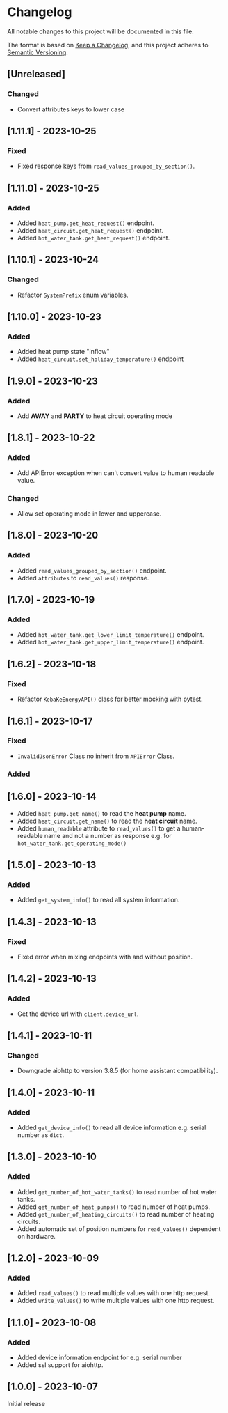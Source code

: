# Changelog

All notable changes to this project will be documented in this file.

The format is based on [Keep a Changelog](https://keepachangelog.com/en/1.0.0/),
and this project adheres to [Semantic Versioning](https://semver.org/spec/v2.0.0.html).

## [Unreleased]

### Changed

- Convert attributes keys to lower case

## [1.11.1] - 2023-10-25

### Fixed

- Fixed response keys from `read_values_grouped_by_section()`.

## [1.11.0] - 2023-10-25

### Added

- Added `heat_pump.get_heat_request()` endpoint.
- Added `heat_circuit.get_heat_request()` endpoint.
- Added `hot_water_tank.get_heat_request()` endpoint.

## [1.10.1] - 2023-10-24

### Changed 

- Refactor `SystemPrefix` enum variables.

## [1.10.0] - 2023-10-23

### Added

- Added heat pump state "inflow"
- Added `heat_circuit.set_holiday_temperature()` endpoint

## [1.9.0] - 2023-10-23

### Added

- Add **AWAY** and **PARTY** to heat circuit operating mode

## [1.8.1] - 2023-10-22

### Added

- Add APIError exception when can't convert value to human readable value.

### Changed

- Allow set operating mode in lower and uppercase.

## [1.8.0] - 2023-10-20

### Added

- Added `read_values_grouped_by_section()` endpoint.
- Added `attributes` to `read_values()` response. 


## [1.7.0] - 2023-10-19

### Added

- Added `hot_water_tank.get_lower_limit_temperature()` endpoint.
- Added `hot_water_tank.get_upper_limit_temperature()` endpoint.

## [1.6.2] - 2023-10-18

### Fixed

- Refactor `KebaKeEnergyAPI()` class for better mocking with pytest.

## [1.6.1] - 2023-10-17

### Fixed

- `InvalidJsonError` Class no inherit from `APIError` Class.

### Added

## [1.6.0] - 2023-10-14

- Added `heat_pump.get_name()` to read the **heat pump** name.
- Added `heat_circuit.get_name()` to read the **heat circuit** name.
- Added `human_readable` attribute to `read_values()` to get a human-readable name and not a number as response e.g. for `hot_water_tank.get_operating_mode()`

## [1.5.0] - 2023-10-13

### Added

- Added `get_system_info()` to read all system information.

## [1.4.3] - 2023-10-13

### Fixed

- Fixed error when mixing endpoints with and without position.

## [1.4.2] - 2023-10-13

### Added

- Get the device url with `client.device_url`.

## [1.4.1] - 2023-10-11

### Changed

- Downgrade aiohttp to version 3.8.5 (for home assistant compatibility).

## [1.4.0] - 2023-10-11

### Added

- Added `get_device_info()` to read all device information e.g. serial number as `dict`.

## [1.3.0] - 2023-10-10

### Added

- Added `get_number_of_hot_water_tanks()` to read number of hot water tanks.
- Added `get_number_of_heat_pumps()` to read number of heat pumps.
- Added `get_number_of_heating_circuits()` to read number of heating circuits.
- Added automatic set of position numbers for `read_values()` dependent on hardware. 

## [1.2.0] - 2023-10-09

### Added

- Added `read_values()` to read multiple values with one http request.
- Added `write_values()` to write multiple values with one http request.

## [1.1.0] - 2023-10-08

### Added

- Added device information endpoint for e.g. serial number
- Added ssl support for aiohttp.

## [1.0.0] - 2023-10-07

Initial release